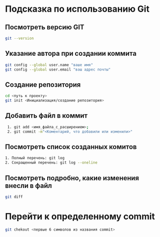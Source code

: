 # Подсказка по использованию Git

## Посмотреть версию GIT
```sh
git --version
```
## Указание автора при создании коммита
```sh
git config --global user.name "ваше имя"
git config --global user.email "ваш адрес почты"
```
## Создание репозитория
```sh
cd <путь к проекту>
git init <Инициализация/создание репозитория>
```
## Добавить файл в коммит
```sh
 1. git add <имя_файла_с_расширением>;
 2. git commit -m"<Коментарий, что добавили или изменили>"
```
## Посмотреть список созданных комитов
```sh
1. Полный перечень: git log
2. Сокращенный перечень: git log --oneline
```
## Посмотреть подробно, какие изменения внесли в файл
```sh
git diff
```
# Перейти к определенному commit
```sh
git chekout <первые 6 символов из названия commit>
```
